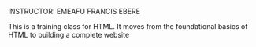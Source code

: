 INSTRUCTOR: EMEAFU FRANCIS EBERE

This is a training class for HTML.
It moves from the foundational basics of HTML to building a complete website

